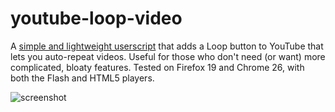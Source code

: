 youtube-loop-video
============

A [simple and lightweight userscript](http://userscripts.org/scripts/show/104084) that adds a Loop button to YouTube that lets you auto-repeat videos. Useful for those who don't need (or want) more complicated, bloaty features. Tested on Firefox 19 and Chrome 26, with both the Flash and HTML5 players.

<img src="http://dl.dropbox.com/u/125377/upload/screenshot.png" alt="screenshot" />
